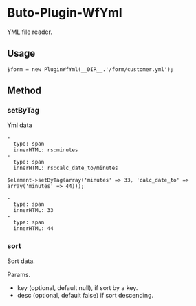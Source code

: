 # Buto-Plugin-WfYml

YML file reader.

## Usage

```
$form = new PluginWfYml(__DIR__.'/form/customer.yml');
```


## Method

### setByTag

Yml data

```
-
  type: span
  innerHTML: rs:minutes
-
  type: span
  innerHTML: rs:calc_date_to/minutes
```

```
$element->setByTag(array('minutes' => 33, 'calc_date_to' => array('minutes' => 44)));
```

```
-
  type: span
  innerHTML: 33
-
  type: span
  innerHTML: 44
```

### sort
Sort data.

Params.
- key (optional, default null), if sort by a key.
- desc (optional, default false) if sort descending.